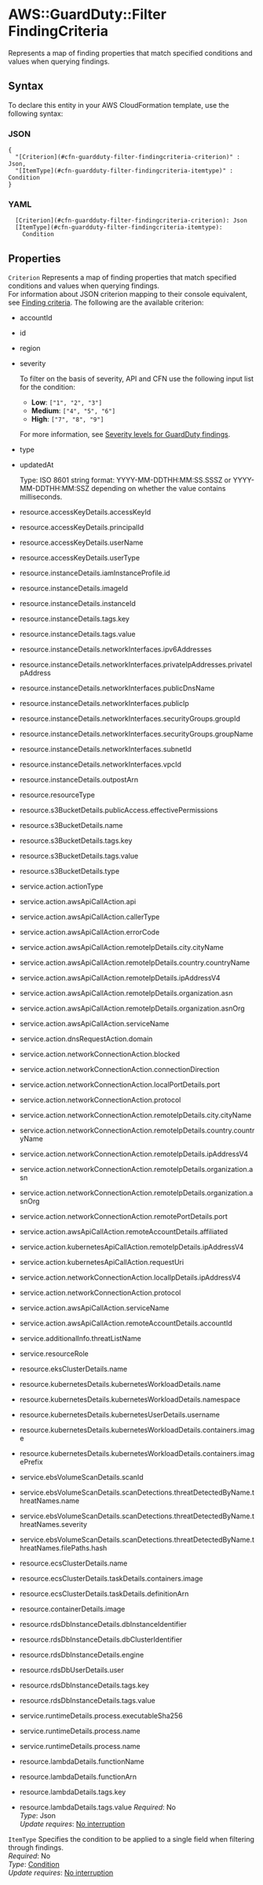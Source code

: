 # AWS::GuardDuty::Filter FindingCriteria<a name="aws-properties-guardduty-filter-findingcriteria"></a>

Represents a map of finding properties that match specified conditions and values when querying findings\.

## Syntax<a name="aws-properties-guardduty-filter-findingcriteria-syntax"></a>

To declare this entity in your AWS CloudFormation template, use the following syntax:

### JSON<a name="aws-properties-guardduty-filter-findingcriteria-syntax.json"></a>

```
{
  "[Criterion](#cfn-guardduty-filter-findingcriteria-criterion)" : Json,
  "[ItemType](#cfn-guardduty-filter-findingcriteria-itemtype)" : Condition
}
```

### YAML<a name="aws-properties-guardduty-filter-findingcriteria-syntax.yaml"></a>

```
  [Criterion](#cfn-guardduty-filter-findingcriteria-criterion): Json
  [ItemType](#cfn-guardduty-filter-findingcriteria-itemtype): 
    Condition
```

## Properties<a name="aws-properties-guardduty-filter-findingcriteria-properties"></a>

`Criterion`  <a name="cfn-guardduty-filter-findingcriteria-criterion"></a>
Represents a map of finding properties that match specified conditions and values when querying findings\.  
For information about JSON criterion mapping to their console equivalent, see [Finding criteria](https://docs.aws.amazon.com/guardduty/latest/ug/guardduty_filter-findings.html#filter_criteria)\. The following are the available criterion:  
+ accountId
+ id
+ region
+ severity

  To filter on the basis of severity, API and CFN use the following input list for the condition:
  + **Low**: `["1", "2", "3"]`
  + **Medium**: `["4", "5", "6"]`
  + **High**: `["7", "8", "9"]`

  For more information, see [Severity levels for GuardDuty findings](https://docs.aws.amazon.com/guardduty/latest/ug/guardduty_findings.html#guardduty_findings-severity)\.
+ type
+ updatedAt

  Type: ISO 8601 string format: YYYY\-MM\-DDTHH:MM:SS\.SSSZ or YYYY\-MM\-DDTHH:MM:SSZ depending on whether the value contains milliseconds\.
+ resource\.accessKeyDetails\.accessKeyId
+ resource\.accessKeyDetails\.principalId
+ resource\.accessKeyDetails\.userName
+ resource\.accessKeyDetails\.userType
+ resource\.instanceDetails\.iamInstanceProfile\.id
+ resource\.instanceDetails\.imageId
+ resource\.instanceDetails\.instanceId
+ resource\.instanceDetails\.tags\.key
+ resource\.instanceDetails\.tags\.value
+ resource\.instanceDetails\.networkInterfaces\.ipv6Addresses
+ resource\.instanceDetails\.networkInterfaces\.privateIpAddresses\.privateIpAddress
+ resource\.instanceDetails\.networkInterfaces\.publicDnsName
+ resource\.instanceDetails\.networkInterfaces\.publicIp
+ resource\.instanceDetails\.networkInterfaces\.securityGroups\.groupId
+ resource\.instanceDetails\.networkInterfaces\.securityGroups\.groupName
+ resource\.instanceDetails\.networkInterfaces\.subnetId
+ resource\.instanceDetails\.networkInterfaces\.vpcId
+ resource\.instanceDetails\.outpostArn
+ resource\.resourceType
+ resource\.s3BucketDetails\.publicAccess\.effectivePermissions
+ resource\.s3BucketDetails\.name
+ resource\.s3BucketDetails\.tags\.key
+ resource\.s3BucketDetails\.tags\.value
+ resource\.s3BucketDetails\.type
+ service\.action\.actionType
+ service\.action\.awsApiCallAction\.api
+ service\.action\.awsApiCallAction\.callerType
+ service\.action\.awsApiCallAction\.errorCode
+ service\.action\.awsApiCallAction\.remoteIpDetails\.city\.cityName
+ service\.action\.awsApiCallAction\.remoteIpDetails\.country\.countryName
+ service\.action\.awsApiCallAction\.remoteIpDetails\.ipAddressV4
+ service\.action\.awsApiCallAction\.remoteIpDetails\.organization\.asn
+ service\.action\.awsApiCallAction\.remoteIpDetails\.organization\.asnOrg
+ service\.action\.awsApiCallAction\.serviceName
+ service\.action\.dnsRequestAction\.domain
+ service\.action\.networkConnectionAction\.blocked
+ service\.action\.networkConnectionAction\.connectionDirection
+ service\.action\.networkConnectionAction\.localPortDetails\.port
+ service\.action\.networkConnectionAction\.protocol
+ service\.action\.networkConnectionAction\.remoteIpDetails\.city\.cityName
+ service\.action\.networkConnectionAction\.remoteIpDetails\.country\.countryName
+ service\.action\.networkConnectionAction\.remoteIpDetails\.ipAddressV4
+ service\.action\.networkConnectionAction\.remoteIpDetails\.organization\.asn
+ service\.action\.networkConnectionAction\.remoteIpDetails\.organization\.asnOrg
+ service\.action\.networkConnectionAction\.remotePortDetails\.port
+ service\.action\.awsApiCallAction\.remoteAccountDetails\.affiliated
+ service\.action\.kubernetesApiCallAction\.remoteIpDetails\.ipAddressV4
+ service\.action\.kubernetesApiCallAction\.requestUri
+ service\.action\.networkConnectionAction\.localIpDetails\.ipAddressV4
+ service\.action\.networkConnectionAction\.protocol
+ service\.action\.awsApiCallAction\.serviceName
+ service\.action\.awsApiCallAction\.remoteAccountDetails\.accountId
+ service\.additionalInfo\.threatListName
+ service\.resourceRole
+ resource\.eksClusterDetails\.name
+ resource\.kubernetesDetails\.kubernetesWorkloadDetails\.name
+ resource\.kubernetesDetails\.kubernetesWorkloadDetails\.namespace
+ resource\.kubernetesDetails\.kubernetesUserDetails\.username
+ resource\.kubernetesDetails\.kubernetesWorkloadDetails\.containers\.image
+ resource\.kubernetesDetails\.kubernetesWorkloadDetails\.containers\.imagePrefix
+ service\.ebsVolumeScanDetails\.scanId
+ service\.ebsVolumeScanDetails\.scanDetections\.threatDetectedByName\.threatNames\.name
+ service\.ebsVolumeScanDetails\.scanDetections\.threatDetectedByName\.threatNames\.severity
+ service\.ebsVolumeScanDetails\.scanDetections\.threatDetectedByName\.threatNames\.filePaths\.hash
+ resource\.ecsClusterDetails\.name
+ resource\.ecsClusterDetails\.taskDetails\.containers\.image
+ resource\.ecsClusterDetails\.taskDetails\.definitionArn
+ resource\.containerDetails\.image
+ resource\.rdsDbInstanceDetails\.dbInstanceIdentifier
+ resource\.rdsDbInstanceDetails\.dbClusterIdentifier
+ resource\.rdsDbInstanceDetails\.engine
+ resource\.rdsDbUserDetails\.user
+ resource\.rdsDbInstanceDetails\.tags\.key
+ resource\.rdsDbInstanceDetails\.tags\.value
+ service\.runtimeDetails\.process\.executableSha256
+ service\.runtimeDetails\.process\.name
+ service\.runtimeDetails\.process\.name
+ resource\.lambdaDetails\.functionName
+ resource\.lambdaDetails\.functionArn
+ resource\.lambdaDetails\.tags\.key
+ resource\.lambdaDetails\.tags\.value
*Required*: No  
*Type*: Json  
*Update requires*: [No interruption](https://docs.aws.amazon.com/AWSCloudFormation/latest/UserGuide/using-cfn-updating-stacks-update-behaviors.html#update-no-interrupt)

`ItemType`  <a name="cfn-guardduty-filter-findingcriteria-itemtype"></a>
Specifies the condition to be applied to a single field when filtering through findings\.  
*Required*: No  
*Type*: [Condition](aws-properties-guardduty-filter-condition.md)  
*Update requires*: [No interruption](https://docs.aws.amazon.com/AWSCloudFormation/latest/UserGuide/using-cfn-updating-stacks-update-behaviors.html#update-no-interrupt)